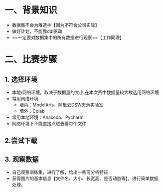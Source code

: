 # 一、背景知识
- 数据集不会为难选手【因为不符合公司实际】
- 做好计划，不能靠ddl驱动
- ==一定要对数据集中的所有数据进行观察==【工作同理】
# 二、比赛步骤
## 1. 选择环境
- 本地/网络环境，取决于数据量的大小
	在本次赛中数据量较大故选用网络环境
- 常用网络环境
	- 墙内：ModelArts、阿里云DSW天池实验室
	- 墙外：Colab
- 常用本地环境：Anacoda、Pycharm
- 网络环境下不能直接点进去看每个文件
## 2.尝试下载
## 3. 观察数据
- 自己观察训练集，进行了解，给出一些可分析特征
- 获得图片的基本信息【文件名、大小、长宽高、是否动态等】，进行简单数据处理。
